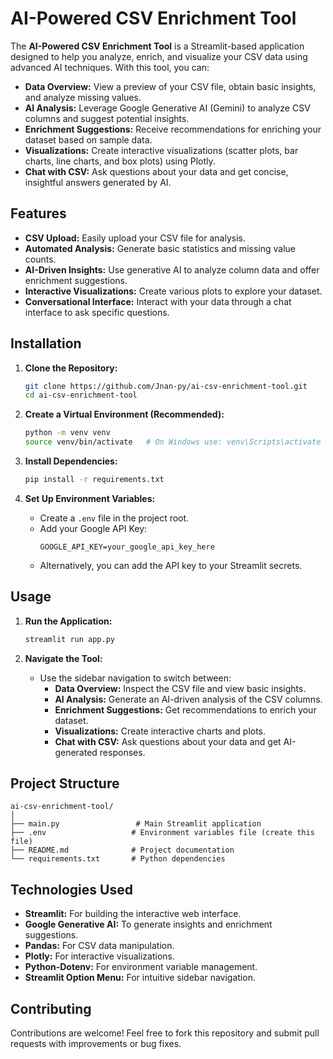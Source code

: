 # AI-Powered CSV Enrichment Tool

The **AI-Powered CSV Enrichment Tool** is a Streamlit-based application designed to help you analyze, enrich, and visualize your CSV data using advanced AI techniques. With this tool, you can:

- **Data Overview:** View a preview of your CSV file, obtain basic insights, and analyze missing values.
- **AI Analysis:** Leverage Google Generative AI (Gemini) to analyze CSV columns and suggest potential insights.
- **Enrichment Suggestions:** Receive recommendations for enriching your dataset based on sample data.
- **Visualizations:** Create interactive visualizations (scatter plots, bar charts, line charts, and box plots) using Plotly.
- **Chat with CSV:** Ask questions about your data and get concise, insightful answers generated by AI.

## Features

- **CSV Upload:** Easily upload your CSV file for analysis.
- **Automated Analysis:** Generate basic statistics and missing value counts.
- **AI-Driven Insights:** Use generative AI to analyze column data and offer enrichment suggestions.
- **Interactive Visualizations:** Create various plots to explore your dataset.
- **Conversational Interface:** Interact with your data through a chat interface to ask specific questions.

## Installation

1. **Clone the Repository:**

   ```bash
   git clone https://github.com/Jnan-py/ai-csv-enrichment-tool.git
   cd ai-csv-enrichment-tool
   ```

2. **Create a Virtual Environment (Recommended):**

   ```bash
   python -m venv venv
   source venv/bin/activate   # On Windows use: venv\Scripts\activate
   ```

3. **Install Dependencies:**

   ```bash
   pip install -r requirements.txt
   ```

4. **Set Up Environment Variables:**
   - Create a `.env` file in the project root.
   - Add your Google API Key:
     ```env
     GOOGLE_API_KEY=your_google_api_key_here
     ```
   - Alternatively, you can add the API key to your Streamlit secrets.

## Usage

1. **Run the Application:**

   ```bash
   streamlit run app.py
   ```

2. **Navigate the Tool:**
   - Use the sidebar navigation to switch between:
     - **Data Overview:** Inspect the CSV file and view basic insights.
     - **AI Analysis:** Generate an AI-driven analysis of the CSV columns.
     - **Enrichment Suggestions:** Get recommendations to enrich your dataset.
     - **Visualizations:** Create interactive charts and plots.
     - **Chat with CSV:** Ask questions about your data and get AI-generated responses.

## Project Structure

```
ai-csv-enrichment-tool/
│
├── main.py                 # Main Streamlit application
├── .env                   # Environment variables file (create this file)
├── README.md              # Project documentation
└── requirements.txt       # Python dependencies
```

## Technologies Used

- **Streamlit:** For building the interactive web interface.
- **Google Generative AI:** To generate insights and enrichment suggestions.
- **Pandas:** For CSV data manipulation.
- **Plotly:** For interactive visualizations.
- **Python-Dotenv:** For environment variable management.
- **Streamlit Option Menu:** For intuitive sidebar navigation.

## Contributing

Contributions are welcome! Feel free to fork this repository and submit pull requests with improvements or bug fixes.
